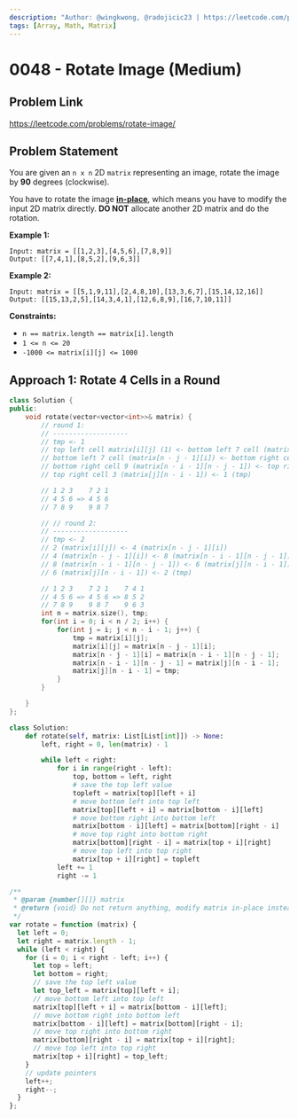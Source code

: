 ```yaml
---
description: "Author: @wingkwong, @radojicic23 | https://leetcode.com/problems/rotate-image/"
tags: [Array, Math, Matrix]
---
```


# 0048 - Rotate Image (Medium)

## Problem Link

https://leetcode.com/problems/rotate-image/

## Problem Statement

You are given an `n x n` 2D `matrix` representing an image, rotate the image by **90** degrees (clockwise).

You have to rotate the image [**in-place**](https://en.wikipedia.org/wiki/In-place_algorithm), which means you have to modify the input 2D matrix directly. **DO NOT** allocate another 2D matrix and do the rotation.

**Example 1:**

```
Input: matrix = [[1,2,3],[4,5,6],[7,8,9]]
Output: [[7,4,1],[8,5,2],[9,6,3]]
```

**Example 2:**

```
Input: matrix = [[5,1,9,11],[2,4,8,10],[13,3,6,7],[15,14,12,16]]
Output: [[15,13,2,5],[14,3,4,1],[12,6,8,9],[16,7,10,11]]
```

**Constraints:**

- `n == matrix.length == matrix[i].length`
- `1 <= n <= 20`
- `-1000 <= matrix[i][j] <= 1000`

## Approach 1: Rotate 4 Cells in a Round

<Tabs>

<TabItem value="cpp" label="C++">
<SolutionAuthor name="@wingkwong"/>

```cpp
class Solution {
public:
    void rotate(vector<vector<int>>& matrix) {
        // round 1:
        // -------------------
        // tmp <- 1
        // top left cell matrix[i][j] (1) <- bottom left 7 cell (matrix[n - j - 1][i])
        // bottom left 7 cell (matrix[n - j - 1][i]) <- bottom right cell 9 (matrix[n - i - 1][n - j - 1])
        // bottom right cell 9 (matrix[n - i - 1][n - j - 1]) <- top right cell 3 (matrix[j][n - i - 1])
        // top right cell 3 (matrix[j][n - i - 1]) <- 1 (tmp)

        // 1 2 3    7 2 1
        // 4 5 6 => 4 5 6
        // 7 8 9    9 8 7

        // // round 2:
        // -------------------
        // tmp <- 2
        // 2 (matrix[i][j]) <- 4 (matrix[n - j - 1][i])
        // 4 (matrix[n - j - 1][i]) <- 8 (matrix[n - i - 1][n - j - 1])
        // 8 (matrix[n - i - 1][n - j - 1]) <- 6 (matrix[j][n - i - 1])
        // 6 (matrix[j][n - i - 1]) <- 2 (tmp)

        // 1 2 3    7 2 1    7 4 1
        // 4 5 6 => 4 5 6 => 8 5 2
        // 7 8 9    9 8 7    9 6 3
        int n = matrix.size(), tmp;
		for(int i = 0; i < n / 2; i++) {
            for(int j = i; j < n - i - 1; j++) {
				tmp = matrix[i][j];
				matrix[i][j] = matrix[n - j - 1][i];
				matrix[n - j - 1][i] = matrix[n - i - 1][n - j - 1];
				matrix[n - i - 1][n - j - 1] = matrix[j][n - i - 1];
				matrix[j][n - i - 1] = tmp;
			}
        }

    }
};

```

</TabItem>

<TabItem value="python" label="Python">
<SolutionAuthor name="@radojicic23"/>

```python
class Solution:
    def rotate(self, matrix: List[List[int]]) -> None:
        left, right = 0, len(matrix) - 1

        while left < right:
            for i in range(right - left):
                top, bottom = left, right
                # save the top left value
                topleft = matrix[top][left + i]
                # move bottom left into top left
                matrix[top][left + i] = matrix[bottom - i][left]
                # move bottom right into bottom left
                matrix[bottom - i][left] = matrix[bottom][right - i]
                # move top right into bottom right
                matrix[bottom][right - i] = matrix[top + i][right]
                # move top left into top right
                matrix[top + i][right] = topleft
            left += 1
            right -= 1
```

</TabItem>

<TabItem value="js" label="JavaScrip">
<SolutionAuthor name="@radojicic23"/>

```js
/**
 * @param {number[][]} matrix
 * @return {void} Do not return anything, modify matrix in-place instead.
 */
var rotate = function (matrix) {
  let left = 0;
  let right = matrix.length - 1;
  while (left < right) {
    for (i = 0; i < right - left; i++) {
      let top = left;
      let bottom = right;
      // save the top left value
      let top_left = matrix[top][left + i];
      // move bottom left into top left
      matrix[top][left + i] = matrix[bottom - i][left];
      // move bottom right into bottom left
      matrix[bottom - i][left] = matrix[bottom][right - i];
      // move top right into bottom right
      matrix[bottom][right - i] = matrix[top + i][right];
      // move top left into top right
      matrix[top + i][right] = top_left;
    }
    // update pointers
    left++;
    right--;
  }
};
```

</TabItem>
</Tabs>

